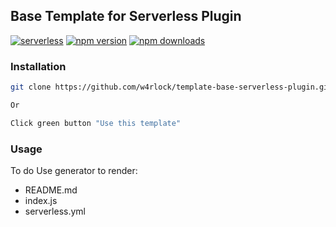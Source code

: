 ## Base Template for Serverless Plugin
[![serverless](http://public.serverless.com/badges/v3.svg)](http://www.serverless.com)
[![npm version](https://badge.fury.io/js/template-base-serverless-plugin.svg)](https://badge.fury.io/js/template-base-serverless-plugin)
[![npm downloads](https://img.shields.io/npm/dt/template-base-serverless-plugin.svg?style=flat)](https://www.npmjs.com/package/template-base-serverless-plugin)

### Installation
```bash
git clone https://github.com/w4rlock/template-base-serverless-plugin.git

Or

Click green button "Use this template"
```

### Usage
To do Use generator to render:
- README.md
- index.js
- serverless.yml

